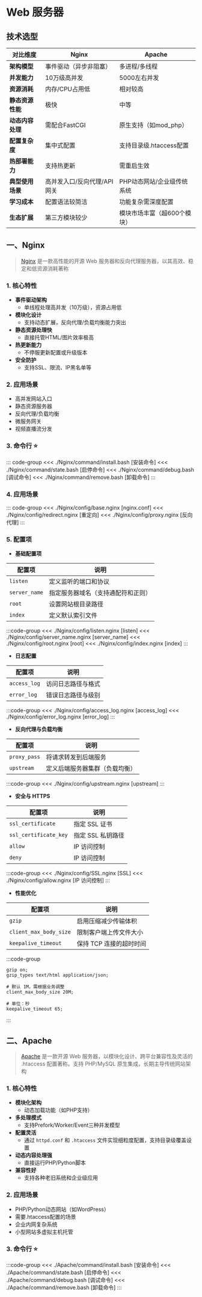 # Web 服务器

## 技术选型

| 对比维度         | Nginx                       | Apache                      |
| ---------------- | --------------------------- | --------------------------- |
| **架构模型**     | 事件驱动（异步非阻塞）      | 多进程/多线程               |
| **并发能力**     | 10万级高并发                | 5000左右并发                |
| **资源消耗**     | 内存/CPU占用低              | 相对较高                    |
| **静态资源性能** | 极快                        | 中等                        |
| **动态内容处理** | 需配合FastCGI               | 原生支持（如mod_php）       |
| **配置复杂度**   | 集中式配置                  | 支持目录级.htaccess配置     |
| **热部署能力**   | 支持热更新                  | 需重启生效                  |
| **典型使用场景** | 高并发入口/反向代理/API网关 | PHP动态网站/企业级传统系统  |
| **学习成本**     | 配置语法较简洁              | 功能复杂需深度配置          |
| **生态扩展**     | 第三方模块较少              | 模块市场丰富（超600个模块） |

## 一、Nginx <Sound word="Nginx"/>

> [Nginx](https://nginx.org/) 是一款高性能的开源 Web 服务器和反向代理服务器，以其高效、稳定和低资源消耗著称

### 1. 核心特性

- **事件驱动架构**
  - 单线程处理高并发（10万级），资源占用低
- **模块化设计**
  - 支持动态扩展，反向代理/负载均衡能力突出
- **静态资源处理快**
  - 直接托管HTML/图片效率极高
- **热更新能力**
  - 不停服更新配置或升级版本
- **安全防护**
  - 支持SSL、限流、IP黑名单等

### 2. 应用场景

- 高并发网站入口
- 静态资源服务器
- 反向代理/负载均衡
- 微服务网关
- 视频直播流分发

### 3. 命令行 ⭐

::: code-group
<<< ./Nginx/command/install.bash [安装命令]
<<< ./Nginx/command/state.bash [启停命令]
<<< ./Nginx/command/debug.bash [调试命令]
<<< ./Nginx/command/remove.bash [卸载命令]
:::

### 4. 应用场景

::: code-group
<<< ./Nginx/config/base.nginx [nginx.conf]
<<< ./Nginx/config/redirect.nginx [重定向]
<<< ./Nginx/config/proxy.nginx [反向代理]
:::

### 5. 配置项

- **基础配置项**

| 配置项        | 说明                               |
| ------------- | ---------------------------------- |
| `listen`      | 定义监听的端口和协议               |
| `server_name` | 指定服务器域名（支持通配符和正则） |
| `root`        | 设置网站根目录路径                 |
| `index`       | 定义默认索引文件                   |

:::code-group
<<< ./Nginx/config/listen.nginx [listen]
<<< ./Nginx/config/server_name.nginx [server_name]
<<< ./Nginx/config/root.nginx [root]
<<< ./Nginx/config/index.nginx [index]
:::

- **日志配置**

| 配置项       | 说明               |
| ------------ | ------------------ |
| `access_log` | 访问日志路径与格式 |
| `error_log`  | 错误日志路径与级别 |

:::code-group
<<< ./Nginx/config/access_log.nginx [access_log]
<<< ./Nginx/config/error_log.nginx [error_log]
:::

- **反向代理与负载均衡**

| 配置项       | 说明                           |
| ------------ | ------------------------------ |
| `proxy_pass` | 将请求转发到后端服务           |
| `upstream`   | 定义后端服务器集群（负载均衡） |

:::code-group
<<< ./Nginx/config/upstream.nginx [upstream]
:::

- **安全与 HTTPS**

| 配置项                | 说明              |
| --------------------- | ----------------- |
| `ssl_certificate`     | 指定 SSL 证书     |
| `ssl_certificate_key` | 指定 SSL 私钥路径 |
| `allow`               | IP 访问控制       |
| `deny`                | IP 访问控制       |

:::code-group
<<< ./Nginx/config/SSL.nginx [SSL]
<<< ./Nginx/config/allow.nginx [IP 访问控制]
:::

- **性能优化**

| 配置项                 | 说明                    |
| ---------------------- | ----------------------- |
| `gzip`                 | 启用压缩减少传输体积    |
| `client_max_body_size` | 限制客户端上传文件大小  |
| `keepalive_timeout`    | 保持 TCP 连接的超时时间 |

:::code-group

```nginx [gzip]
gzip on;
gzip_types text/html application/json;
```

```nginx [client_max_body_size]
# 默认 1M，需根据业务调整
client_max_body_size 20M;
```

```nginx [keepalive_timeout]
# 单位：秒
keepalive_timeout 65;
```

:::

## 二、Apache <Sound word="Apache"/>

> [Apache](https://httpd.apache.org/docs/) 是一款开源 Web 服务器，以模块化设计、跨平台兼容性及灵活的 .htaccess 配置著称。支持 PHP/MySQL 原生集成，长期主导传统网站架构

### 1. 核心特性

- **模块化架构**
  - 动态加载功能（如PHP支持）
- **多处理模式**
  - 支持Prefork/Worker/Event三种并发模型
- **配置灵活**
  - 通过 `httpd.conf` 和 `.htaccess` 文件实现细粒度配置，支持目录级覆盖设置
- **动态内容处理强**
  - 直接运行PHP/Python脚本
- **兼容性好**
  - 支持各种老旧系统和企业级应用

### 2. 应用场景

- PHP/Python动态网站（如WordPress）
- 需要.htaccess配置的场景
- 企业内网复杂系统
- 小型网站多虚拟主机托管

### 3. 命令行 ⭐

:::code-group
<<< ./Apache/command/install.bash [安装命令]
<<< ./Apache/command/state.bash [启停命令]
<<< ./Apache/command/debug.bash [调试命令]
<<< ./Apache/command/remove.bash [卸载命令]
:::
